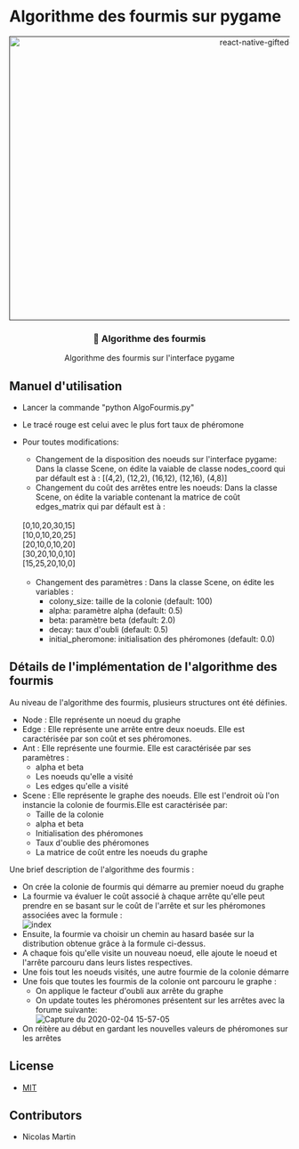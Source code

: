 # Algorithme des fourmis sur pygame

<p align="center" >
   <a href="">
    <img alt="react-native-gifted-chat" src="https://media.giphy.com/media/QAb8LBD8MMCn5UyNXL/giphy.gif" width="900" height="510" />
 </a>

</p>

<h3 align="center">
  🐜 Algorithme des fourmis
</h3>
<p align="center">
  Algorithme des fourmis sur l'interface pygame <br/>
  <small></small>
</p>

## Manuel d'utilisation

- Lancer la commande "python AlgoFourmis.py"
- Le tracé rouge est celui avec le plus fort taux de phéromone
- Pour toutes modifications:
  - Changement de la disposition des noeuds sur l'interface pygame: Dans la classe Scene, on édite la vaiable de classe nodes_coord qui par défault est à : [(4,2), (12,2), (16,12), (12,16), (4,8)] 
  - Changement du coût des arrêtes entre les noeuds: Dans la classe Scene, on édite la variable contenant la matrice de coût edges_matrix qui par défault est à : 
   <br/>
  [0,10,20,30,15] <br/>
  [10,0,10,20,25] <br/>
  [20,10,0,10,20] <br/>
  [30,20,10,0,10] <br/>
  [15,25,20,10,0] <br/>
   <br/>
  
  - Changement des paramètres : Dans la classe Scene, on édite les variables : <br/>
    - colony_size: taille de la colonie (default: 100)
    - alpha: paramètre alpha (default: 0.5)
    - beta: paramètre beta (default: 2.0)
    - decay: taux d'oubli (default: 0.5)
    - initial_pheromone: initialisation des phéromones (default: 0.0)
    
   
    
    
    

## Détails de l'implémentation de l'algorithme des fourmis

Au niveau de l'algorithme des fourmis, plusieurs structures ont été définies. 
- Node : Elle représente un noeud du graphe
- Edge : Elle représente une arrête entre deux noeuds. Elle est caractérisée par son coût et ses phéromones. 
- Ant : Elle représente une fourmie. Elle est caractérisée par ses paramètres :
  - alpha et beta
  - Les noeuds qu'elle a visité
  - Les edges qu'elle a visité
- Scene : Elle représente le graphe des noeuds. Elle est l'endroit où l'on instancie la colonie de fourmis.Elle est caractérisée par:
  - Taille de la colonie 
  - alpha et beta 
  - Initialisation des phéromones 
  - Taux d'oublie des phéromones 
  - La matrice de coût entre les noeuds du graphe

Une brief description de l'algorithme des fourmis : 
- On crée la colonie de fourmis qui démarre au premier noeud du graphe
- La fourmie va évaluer le coût associé à chaque arrête qu'elle peut prendre en se basant sur le coût de l'arrête et sur les phéromones associées avec la formule : <br/>
![index](https://user-images.githubusercontent.com/22484369/73753986-e951ad80-4763-11ea-95c3-145cccf2d635.jpeg)
- Ensuite, la fourmie va choisir un chemin au hasard basée sur la distribution obtenue grâce à la formule ci-dessus.
- A chaque fois qu'elle visite un nouveau noeud, elle ajoute le noeud et l'arrête parcouru dans leurs listes respectives.
- Une fois tout les noeuds visités, une autre fourmie de la colonie démarre
- Une fois que toutes les fourmis de la colonie ont parcouru le graphe :
  - On applique le facteur d'oubli aux arrête du graphe
  - On update toutes les phéromones présentent sur les arrêtes avec la forume suivante: <br/>
  ![Capture du 2020-02-04 15-57-05](https://user-images.githubusercontent.com/22484369/73755912-0f2c8180-4767-11ea-915d-a115b1194a51.png)
- On réitère au début en gardant les nouvelles valeurs de phéromones sur les arrêtes


## License

- [MIT](LICENSE)

## Contributors

- Nicolas Martin
